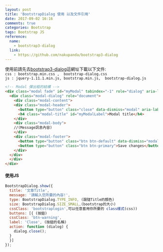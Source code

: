 ```yaml
---
layout: post
title: 'BootstrapDialog 使用 以及文件引用'
date: 2017-09-02 16:16
comments: true
categories: Bootstrap
tags: Bootstrap JS
reference:
  name:
    - bootstrap3-dialog
  link:
    - https://github.com/nakupanda/bootstrap3-dialog
---
```


使用前請先去[bootstrap3-dialog](https://github.com/nakupanda/bootstrap3-dialog)這網址下載以下文件:<br>
`css : bootstrap.min.css ,  bootstrap-dialog.css`<br>
`js : jquery-1.11.1.min.js, bootstrap.min.js,  bootstrap-dialog.js`

```HTML
<!-- Modal 彈出框的結構 -->
<div class="modal fade" id="myModal" tabindex="-1" role="dialog" aria-labelledby="myModalLabel">
  <div class="modal-dialog" role="document">
    <div class="modal-content">
    <div class="modal-header">
      <button type="button" class="close" data-dismiss="modal" aria-label="Close"><span aria-   							hidden="true">×</span></button>
      <h4 class="modal-title" id="myModalLabel">Modal title</h4>
    </div>
    <div class="modal-body">
    //(Message訊息內容)
    </div>
    <div class="modal-footer">
      <button type="button" class="btn btn-default" data-dismiss="modal">Close</button>
      <button type="button" class="btn btn-primary">Save changes</button>
    </div>
  </div>
  </div>
</div>
```
#### 使用JS
```js
BootstrapDialog.show({
  title: '文章Title',
  message: '請輸入您所要的內容!',
  type: BootstrapDialog.TYPE_INFO, (跟隨Title的顏色)
  size: BootstrapDialog.SIZE_SMALL,(bootstrap的大小)
  cssClass: 'bootstraplogin',可以任意套用你所要的 class樣式(css))
  buttons: [{ (按鈕)
  cssClass: 'btn-warning',
  label: 'Close', (按鈕的名稱)
  action: function (dialog) {
    dialog.close();
  }
  }]
});
```